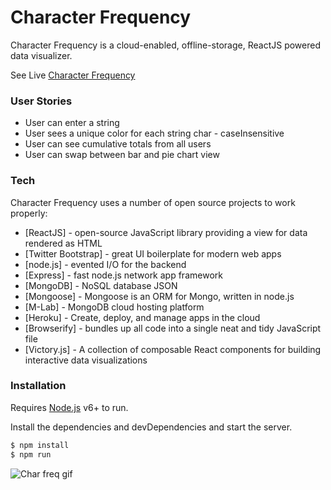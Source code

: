 # Character Frequency
Character Frequency is a cloud-enabled, offline-storage, ReactJS powered data visualizer.

See Live [Character Frequency](https://character-frequency.herokuapp.com/)

### User Stories
- User can enter a string
- User sees a unique color for each string char - caseInsensitive
- User can see cumulative totals from all users
- User can swap between bar and pie chart view


### Tech

Character Frequency uses a number of open source projects to work properly:

* [ReactJS] - open-source JavaScript library providing a view for data rendered as HTML
* [Twitter Bootstrap] - great UI boilerplate for modern web apps
* [node.js] - evented I/O for the backend
* [Express] - fast node.js network app framework
* [MongoDB] - NoSQL database JSON  
* [Mongoose] - Mongoose is an ORM for Mongo, written in node.js
* [M-Lab] - MongoDB cloud hosting platform
* [Heroku] - Create, deploy, and manage apps in the cloud
* [Browserify] - bundles up all code into a single neat and tidy JavaScript file
* [Victory.js] - A collection of composable React components for building interactive data visualizations


### Installation

Requires [Node.js](https://nodejs.org/) v6+ to run.

Install the dependencies and devDependencies and start the server.

```sh
$ npm install
$ npm run
```

![Char freq gif](http://i.imgur.com/KfDqw3v.gif)
